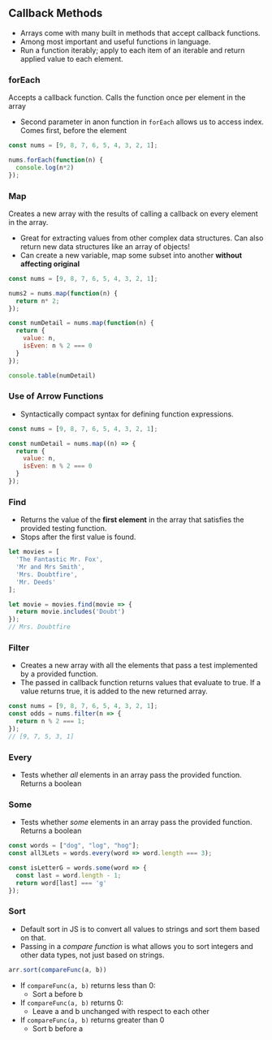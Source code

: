 ## Callback Methods
* Arrays come with many built in methods that accept callback functions.
* Among most important and useful functions in language.
* Run a function iterably; apply to each item of an iterable and return applied value to each element.

### forEach
Accepts a callback function. Calls the function once per element in the array

* Second parameter in anon function in  `forEach` allows us to access index. Comes first, before the element

```javascript
const nums = [9, 8, 7, 6, 5, 4, 3, 2, 1];

nums.forEach(function(n) {
  console.log(n*2)
});
```

### Map
Creates a new array with the results of calling a callback on every element in the array.
* Great for extracting values from other complex data structures. Can also return new data structures like an array of objects!
* Can create a new variable, map some subset into another **without affecting original**

```javascript
const nums = [9, 8, 7, 6, 5, 4, 3, 2, 1];

nums2 = nums.map(function(n) {
  return n* 2;
});

const numDetail = nums.map(function(n) {
  return {
    value: n,
    isEven: n % 2 === 0
  }
});

console.table(numDetail)
```

### Use of Arrow Functions
* Syntactically compact syntax for defining function expressions.
```javascript
const nums = [9, 8, 7, 6, 5, 4, 3, 2, 1];

const numDetail = nums.map((n) => {
  return {
    value: n,
    isEven: n % 2 === 0
  }
});
```

### Find
* Returns the value of the **first element** in the array that satisfies the provided testing function.
* Stops after the first value is found.
```javascript
let movies = [
  'The Fantastic Mr. Fox',
  'Mr and Mrs Smith',
  'Mrs. Doubtfire',
  'Mr. Deeds'
];

let movie = movies.find(movie => {
  return movie.includes('Doubt')
}); 
// Mrs. Doubtfire
```

### Filter
* Creates a new array with all the elements that pass a test implemented by a provided function.
* The passed in callback function returns values that evaluate to true. If a value returns true, it is added to the new returned array.
```javascript
const nums = [9, 8, 7, 6, 5, 4, 3, 2, 1];
const odds = nums.filter(n => {
  return n % 2 === 1;
});
// [9, 7, 5, 3, 1]
```

### Every
* Tests whether *all* elements in an array pass the provided function. Returns a boolean

### Some
* Tests whether *some* elements in an array pass the provided function. Returns a boolean

```javascript
const words = ["dog", "log", "hog"];
const all3Lets = words.every(word => word.length === 3);

const isLetterG = words.some(word => {
  const last = word.length - 1;
  return word[last] === 'g'
});
```

### Sort

* Default sort in JS is to convert all values to strings and sort them based on that.
* Passing in a *compare function* is what allows you to sort integers and other data types, not just based on strings.
```javascript
arr.sort(compareFunc(a, b))
```
* If `compareFunc(a, b)` returns less than 0:
    * Sort a before b
* If `compareFunc(a, b)` returns 0:
    * Leave a and b unchanged with respect to each other
* If `compareFunc(a, b)` returns greater than 0
    * Sort b before a